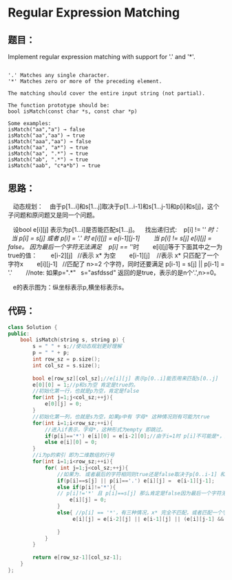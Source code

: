 #  Regular Expression Matching

## 题目：
 
 Implement regular expression matching with support for '.' and '*'.
    
```

'.' Matches any single character.
'*' Matches zero or more of the preceding element.

The matching should cover the entire input string (not partial).

The function prototype should be:
bool isMatch(const char *s, const char *p)

Some examples:
isMatch("aa","a") → false
isMatch("aa","aa") → true
isMatch("aaa","aa") → false
isMatch("aa", "a*") → true
isMatch("aa", ".*") → true
isMatch("ab", ".*") → true
isMatch("aab", "c*a*b") → true

```

## 思路：
    动态规划：
    由于p[1...i]和s[1...j]取决于p[1...i-1]和s[1...j-1]和p[i]和s[j]，这个子问题和原问题又是同一个问题。
    
    设bool e[i][j] 表示为p[1...i]是否能匹配s[1...j]。
    找出递归式:
    p[i] != '*' 时：
        当 p[i] = s[j] 或者 p[i] = '.' 时 e[i][j] = e[i-1][j-1]
        当 p[i] != s[j] e[i][j] = false。 因为最后一个字符无法满足
    p[i] == '*'时
        e[i][j]等于下面其中之一为true的值：
        e[i-2][j]    //表示 x* 为空
        e[i-1][j]    //表示 x* 只匹配了一个字符x
        e[i][j-1]    //匹配了 n>=2 个字符，同时还要满足 p[i-1] = s[j] || p[i-1] = '.'
        //note: 如果p=".*"   s="asfdssd" 返回的是true，表示的是n个'.',n>=0。
        
    e的表示图为：纵坐标表示p,横坐标表示s。

## 代码：

```cpp
class Solution {
public:
    bool isMatch(string s, string p) {
        s = " " + s;//使动态规划更好理解
        p = " " + p;
        int row_sz = p.size();
        int col_sz = s.size();
        
        bool e[row_sz][col_sz];//e[i][j] 表示p[0..i]能否用来匹配s[0..j]
        e[0][0] = 1;//p和s为空 肯定是true的。
        //初始化第一行，也就是p为空，肯定是false
        for(int j=1;j<col_sz;++j){
            e[0][j] = 0;
        }
        //初始化第一列，也就是s为空，如果p中有 字母* 这种情况则有可能为true
        for(int i=1;i<row_sz;++i){
            //进入if表示，字母*，这种形式为empty 即跳过。
            if(p[i]=='*') e[i][0] = e[i-2][0];//由于i=1时 p[i]不可能是*，所以保证了i-2不会出现小于0的情况。
            else e[i][0] = 0;
        }
        //i为p的索引 即为二维数组的行号
        for(int i=1;i<row_sz;++i){
            for( int j=1;j<col_sz;++j){
                //如果为. 或者最后的字符相同则true还是false取决于p[0..i-1] 和 s[0..j-1]
                if(p[i]==s[j] || p[i]=='.') e[i][j] =  e[i-1][j-1]; 
                else if(p[i]!='*'){ 
                // p[i]!='*' 且 p[i]==s[j] 那么肯定是false因为最后一个字符无法匹配
                    e[i][j] = 0;
                }
                else{ //p[i] == '*'，有三种情况，x* 完全不匹配，或者匹配一个字符，或者匹配大于等于2次。和.* 的情况。
                     e[i][j] = e[i-2][j] || e[i-1][j] || (e[i][j-1] && ('.' == p[i-1] || s[j]==p[i-1]));  
                                                                                        //^^^^^^^^^^^^与x* 中的x匹配成功，次数大于1次。
                }
            }
        }
       
        return e[row_sz-1][col_sz-1];
    }
};
```
